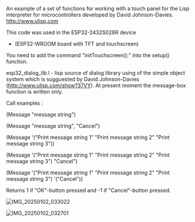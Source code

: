 An example of a set of functions for working with a touch panel
for the Lisp interpreter for microcontrollers developed
by David Johnson-Davies. http://www.ulisp.com

This code was used in the ESP32-2432S028R device
- (ESP32-WROOM board with TFT and touchscreen)

You need to add the command "initTouchscreen();" into the setup() function.

esp32_dialog_lib.l   - lisp source of dialog library using of the simple object system which is sugguested by David Johnson-Davies (http://www.ulisp.com/show?37VY). At present moment the message-box function is written only.

Call examples :

(Message "message string")

(Message "message string", "Cancel")

(Message '("Print message string 1" "Print message string 2" "Print message string 3"))

(Message '("Print message string 1" "Print message string 2" "Print message string 3") "Cancel")

(Message '("Print message string 1" "Print message string 2" "Print message string 3") '("Cancel"))

Returns 1 if "OK"-button pressed and -1 if "Cancel"-button pressed.

![IMG_20250102_033022](https://github.com/user-attachments/assets/6c76c649-e2f5-48ec-8741-52d82c1609b9)

![IMG_20250102_032701](https://github.com/user-attachments/assets/b26e49ea-af5c-40d9-9962-16ab2a920384)
